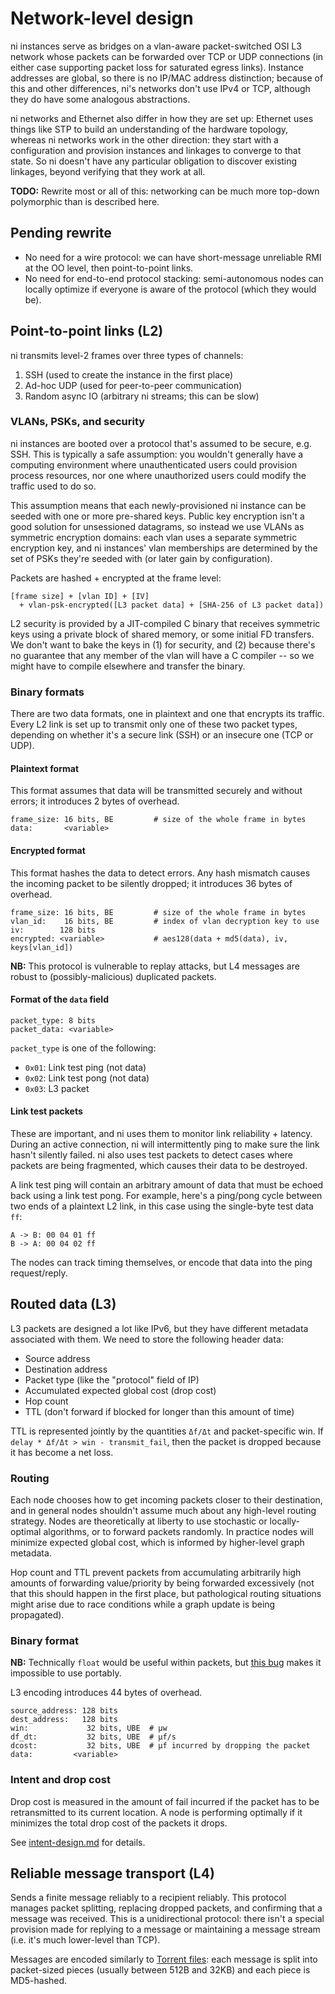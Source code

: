 # Network-level design
ni instances serve as bridges on a vlan-aware packet-switched OSI L3 network
whose packets can be forwarded over TCP or UDP connections (in either case
supporting packet loss for saturated egress links). Instance addresses are
global, so there is no IP/MAC address distinction; because of this and other
differences, ni's networks don't use IPv4 or TCP, although they do have some
analogous abstractions.

ni networks and Ethernet also differ in how they are set up: Ethernet uses
things like STP to build an understanding of the hardware topology, whereas ni
networks work in the other direction: they start with a configuration and
provision instances and linkages to converge to that state. So ni doesn't have
any particular obligation to discover existing linkages, beyond verifying that
they work at all.

**TODO:** Rewrite most or all of this: networking can be much more top-down
polymorphic than is described here.

## Pending rewrite
- No need for a wire protocol: we can have short-message unreliable RMI at the
  OO level, then point-to-point links.
- No need for end-to-end protocol stacking: semi-autonomous nodes can locally
  optimize if everyone is aware of the protocol (which they would be).

## Point-to-point links (L2)
ni transmits level-2 frames over three types of channels:

1. SSH (used to create the instance in the first place)
2. Ad-hoc UDP (used for peer-to-peer communication)
3. Random async IO (arbitrary ni streams; this can be slow)

### VLANs, PSKs, and security
ni instances are booted over a protocol that's assumed to be secure, e.g. SSH.
This is typically a safe assumption: you wouldn't generally have a computing
environment where unauthenticated users could provision process resources, nor
one where unauthorized users could modify the traffic used to do so.

This assumption means that each newly-provisioned ni instance can be seeded
with one or more pre-shared keys. Public key encryption isn't a good solution
for unsessioned datagrams, so instead we use VLANs as symmetric encryption
domains: each vlan uses a separate symmetric encryption key, and ni instances'
vlan memberships are determined by the set of PSKs they're seeded with (or
later gain by configuration).

Packets are hashed + encrypted at the frame level:

```
[frame size] + [vlan ID] + [IV]
  + vlan-psk-encrypted([L3 packet data] + [SHA-256 of L3 packet data])
```

L2 security is provided by a JIT-compiled C binary that receives symmetric keys
using a private block of shared memory, or some initial FD transfers. We don't
want to bake the keys in (1) for security, and (2) because there's no guarantee
that any member of the vlan will have a C compiler -- so we might have to
compile elsewhere and transfer the binary.

### Binary formats
There are two data formats, one in plaintext and one that encrypts its traffic.
Every L2 link is set up to transmit only one of these two packet types,
depending on whether it's a secure link (SSH) or an insecure one (TCP or UDP).

#### Plaintext format
This format assumes that data will be transmitted securely and without errors;
it introduces 2 bytes of overhead.

```
frame_size: 16 bits, BE         # size of the whole frame in bytes
data:       <variable>
```

#### Encrypted format
This format hashes the data to detect errors. Any hash mismatch causes the
incoming packet to be silently dropped; it introduces 36 bytes of overhead.

```
frame_size: 16 bits, BE         # size of the whole frame in bytes
vlan_id:    16 bits, BE         # index of vlan decryption key to use
iv:        128 bits
encrypted: <variable>           # aes128(data + md5(data), iv, keys[vlan_id])
```

**NB:** This protocol is vulnerable to replay attacks, but L4 messages are
robust to (possibly-malicious) duplicated packets.

#### Format of the `data` field
```
packet_type: 8 bits
packet_data: <variable>
```

`packet_type` is one of the following:

- `0x01`: Link test ping (not data)
- `0x02`: Link test pong (not data)
- `0x03`: L3 packet

#### Link test packets
These are important, and ni uses them to monitor link reliability + latency.
During an active connection, ni will intermittently ping to make sure the link
hasn't silently failed. ni also uses test packets to detect cases where packets
are being fragmented, which causes their data to be destroyed.

A link test ping will contain an arbitrary amount of data that must be echoed
back using a link test pong. For example, here's a ping/pong cycle between two
ends of a plaintext L2 link, in this case using the single-byte test data `ff`:

```
A -> B: 00 04 01 ff
B -> A: 00 04 02 ff
```

The nodes can track timing themselves, or encode that data into the ping
request/reply.

## Routed data (L3)
L3 packets are designed a lot like IPv6, but they have different metadata
associated with them. We need to store the following header data:

- Source address
- Destination address
- Packet type (like the "protocol" field of IP)
- Accumulated expected global cost (drop cost)
- Hop count
- TTL (don't forward if blocked for longer than this amount of time)

TTL is represented jointly by the quantities `Δf/Δt` and packet-specific win.
If `delay * Δf/Δt > win - transmit_fail`, then the packet is dropped because it
has become a net loss.

### Routing
Each node chooses how to get incoming packets closer to their destination, and
in general nodes shouldn't assume much about any high-level routing strategy.
Nodes are theoretically at liberty to use stochastic or locally-optimal
algorithms, or to forward packets randomly. In practice nodes will minimize
expected global cost, which is informed by higher-level graph metadata.

Hop count and TTL prevent packets from accumulating arbitrarily high amounts of
forwarding value/priority by being forwarded excessively (not that this should
happen in the first place, but pathological routing situations might arise due
to race conditions while a graph update is being propagated).

### Binary format
**NB:** Technically `float` would be useful within packets, but [this
bug](https://stackoverflow.com/questions/18969702/perl-strange-behaviour-on-unpack-of-floating-value#19404928)
makes it impossible to use portably.

L3 encoding introduces 44 bytes of overhead.

```
source_address: 128 bits
dest_address:   128 bits
win:             32 bits, UBE  # μw
df_dt:           32 bits, UBE  # μf/s
dcost:           32 bits, UBE  # μf incurred by dropping the packet
data:         <variable>
```

### Intent and drop cost
Drop cost is measured in the amount of fail incurred if the packet has to be
retransmitted to its current location. A node is performing optimally if it
minimizes the total drop cost of the packets it drops.

See [intent-design.md](intent-design.md) for details.

## Reliable message transport (L4)
Sends a finite message reliably to a recipient reliably. This protocol manages
packet splitting, replacing dropped packets, and confirming that a message was
received. This is a unidirectional protocol: there isn't a special provision
made for replying to a message or maintaining a message stream (i.e. it's much
lower-level than TCP).

Messages are encoded similarly to [Torrent
files](https://en.wikipedia.org/wiki/Torrent_file): each message is split into
packet-sized pieces (usually between 512B and 32KB) and each piece is
MD5-hashed. 
